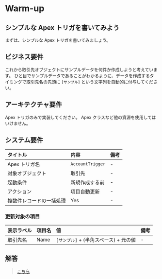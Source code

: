 # Warm-up

## シンプルな Apex トリガを書いてみよう

まずは、シンプルな Apex トリガを書いてみましょう。

## ビジネス要件

これから取引先オブジェクトにサンプルデータを何件か作成しようと考えています。
ひと目でサンプルデータであることがわかるように、データを作成するタイミングで取引先名の先頭に `[サンプル]` という文字列を自動的に付与してください。

## アーキテクチャ要件

Apex トリガのみで実装してください。
Apex クラスなど他の資源を使用してはいけません。

## システム要件

| タイトル                 | 内容             | 備考 |
| :----------------------- | :--------------- | :--- |
| Apex トリガ名            | `AccountTrigger` | -    |
| 対象オブジェクト         | 取引先           | -    |
| 起動条件                 | 新規作成する前   | -    |
| アクション               | 項目自動更新     | -    |
| 複数件レコードの一括処理 | Yes              | -    |

### 更新対象の項目

| 表示ラベル | 項目名 | 値                                     | 備考 |
| :--------- | :----- | :------------------------------------- | :--- |
| 取引先名   | Name   | `[サンプル]` + (半角スペース) + 元の値 | -    |

## 解答

> [こちら](warm-up-answer.md)
